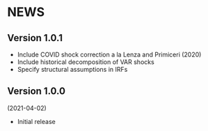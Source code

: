 # NEWS

## Version 1.0.1 

- Include COVID shock correction a la Lenza and Primiceri (2020)
- Include historical decomposition of VAR shocks  
- Specify structural assumptions in IRFs  

## Version 1.0.0 
(2021-04-02)

- Initial release 